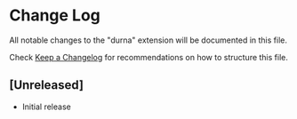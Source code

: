 # Change Log

All notable changes to the "durna" extension will be documented in this file.

Check [Keep a Changelog](http://keepachangelog.com/) for recommendations on how to structure this file.

## [Unreleased]

- Initial release